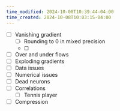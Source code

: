 ```yaml
---
time_modified: 2024-10-08T10:39:44-04:00
time_created: 2024-10-08T10:03:15-04:00
---
```



- [ ] Vanishing gradient
	- [ ] Rounding to 0 in mixed precision
	- [ ] 
- [ ] Over and under flows
- [ ] Exploding gradients
- [ ] Data issues
- [ ] Numerical issues
- [ ] Dead neurons
- [ ] Correlations
	- [ ] Tennis player
- [ ] Compression